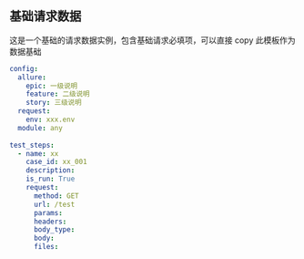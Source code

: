 ## 基础请求数据

这是一个基础的请求数据实例，包含基础请求必填项，可以直接 copy 此模板作为数据基础

```yaml
config:
  allure:
    epic: 一级说明
    feature: 二级说明
    story: 三级说明
  request:
    env: xxx.env
  module: any
  
test_steps:
  - name: xx
    case_id: xx_001
    description:
    is_run: True
    request:
      method: GET
      url: /test
      params: 
      headers: 
      body_type: 
      body: 
      files: 
```
